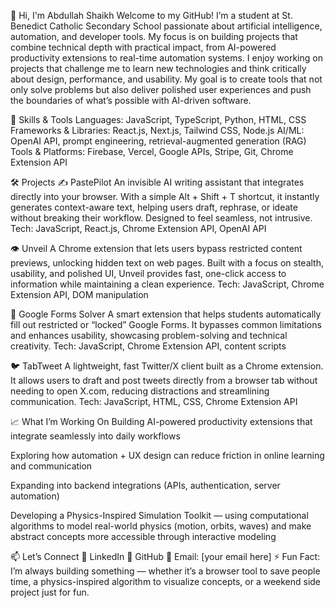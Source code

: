👋 Hi, I'm Abdullah Shaikh
Welcome to my GitHub! I’m a student at St. Benedict Catholic Secondary School passionate about artificial intelligence, automation, and developer tools. My focus is on building projects that combine technical depth with practical impact, from AI-powered productivity extensions to real-time automation systems.
I enjoy working on projects that challenge me to learn new technologies and think critically about design, performance, and usability. My goal is to create tools that not only solve problems but also deliver polished user experiences and push the boundaries of what’s possible with AI-driven software.

🧠 Skills & Tools
Languages: JavaScript, TypeScript, Python, HTML, CSS
 Frameworks & Libraries: React.js, Next.js, Tailwind CSS, Node.js
 AI/ML: OpenAI API, prompt engineering, retrieval-augmented generation (RAG)
 Tools & Platforms: Firebase, Vercel, Google APIs, Stripe, Git, Chrome Extension API

🛠️ Projects
✍️ PastePilot
An invisible AI writing assistant that integrates directly into your browser. With a simple Alt + Shift + T shortcut, it instantly generates context-aware text, helping users draft, rephrase, or ideate without breaking their workflow. Designed to feel seamless, not intrusive.
Tech: JavaScript, React.js, Chrome Extension API, OpenAI API

👁️ Unveil
A Chrome extension that lets users bypass restricted content previews, unlocking hidden text on web pages. Built with a focus on stealth, usability, and polished UI, Unveil provides fast, one-click access to information while maintaining a clean experience.
Tech: JavaScript, Chrome Extension API, DOM manipulation

📄 Google Forms Solver
A smart extension that helps students automatically fill out restricted or “locked” Google Forms. It bypasses common limitations and enhances usability, showcasing problem-solving and technical creativity.
Tech: JavaScript, Chrome Extension API, content scripts

🐦 TabTweet
A lightweight, fast Twitter/X client built as a Chrome extension. It allows users to draft and post tweets directly from a browser tab without needing to open X.com, reducing distractions and streamlining communication.
Tech: JavaScript, HTML, CSS, Chrome Extension API

📈 What I’m Working On
Building AI-powered productivity extensions that integrate seamlessly into daily workflows


Exploring how automation + UX design can reduce friction in online learning and communication


Expanding into backend integrations (APIs, authentication, server automation)


Developing a Physics-Inspired Simulation Toolkit — using computational algorithms to model real-world physics (motion, orbits, waves) and make abstract concepts more accessible through interactive modeling



📫 Let’s Connect
💼 LinkedIn
 🧠 GitHub
 📧 Email: [your email here]
⚡ Fun Fact: I’m always building something — whether it’s a browser tool to save people time, a physics-inspired algorithm to visualize concepts, or a weekend side project just for fun.

